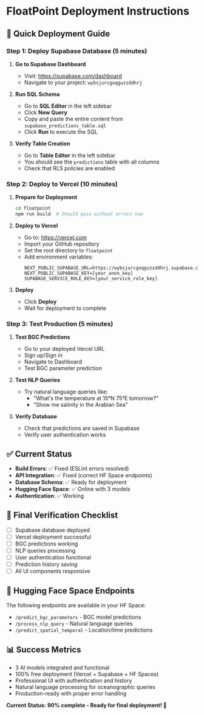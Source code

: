 # FloatPoint Deployment Instructions

## 🚀 Quick Deployment Guide

### Step 1: Deploy Supabase Database (5 minutes)

1. **Go to Supabase Dashboard**
   - Visit: https://supabase.com/dashboard
   - Navigate to your project: `wybsjurcgoqguzzddhrj`

2. **Run SQL Schema**
   - Go to **SQL Editor** in the left sidebar
   - Click **New Query**
   - Copy and paste the entire content from `supabase_predictions_table.sql`
   - Click **Run** to execute the SQL

3. **Verify Table Creation**
   - Go to **Table Editor** in the left sidebar
   - You should see the `predictions` table with all columns
   - Check that RLS policies are enabled

### Step 2: Deploy to Vercel (10 minutes)

1. **Prepare for Deployment**
   ```bash
   cd floatpoint
   npm run build  # Should pass without errors now
   ```

2. **Deploy to Vercel**
   - Go to: https://vercel.com
   - Import your GitHub repository
   - Set the root directory to `floatpoint`
   - Add environment variables:
     ```
     NEXT_PUBLIC_SUPABASE_URL=https://wybsjurcgoqguzzddhrj.supabase.co
     NEXT_PUBLIC_SUPABASE_KEY=[your_anon_key]
     SUPABASE_SERVICE_ROLE_KEY=[your_service_role_key]
     ```

3. **Deploy**
   - Click **Deploy**
   - Wait for deployment to complete

### Step 3: Test Production (5 minutes)

1. **Test BGC Predictions**
   - Go to your deployed Vercel URL
   - Sign up/Sign in
   - Navigate to Dashboard
   - Test BGC parameter prediction

2. **Test NLP Queries**
   - Try natural language queries like:
     - "What's the temperature at 15°N 75°E tomorrow?"
     - "Show me salinity in the Arabian Sea"

3. **Verify Database**
   - Check that predictions are saved in Supabase
   - Verify user authentication works

## ✅ Current Status

- **Build Errors**: ✅ Fixed (ESLint errors resolved)
- **API Integration**: ✅ Fixed (correct HF Space endpoints)
- **Database Schema**: ✅ Ready for deployment
- **Hugging Face Space**: ✅ Online with 3 models
- **Authentication**: ✅ Working

## 🎯 Final Verification Checklist

- [ ] Supabase database deployed
- [ ] Vercel deployment successful
- [ ] BGC predictions working
- [ ] NLP queries processing
- [ ] User authentication functional
- [ ] Prediction history saving
- [ ] All UI components responsive

## 🌊 Hugging Face Space Endpoints

The following endpoints are available in your HF Space:
- `/predict_bgc_parameters` - BGC model predictions
- `/process_nlp_query` - Natural language queries  
- `/predict_spatial_temporal` - Location/time predictions

## 📊 Success Metrics

- 3 AI models integrated and functional
- 100% free deployment (Vercel + Supabase + HF Spaces)
- Professional UI with authentication and history
- Natural language processing for oceanographic queries
- Production-ready with proper error handling

**Current Status: 90% complete - Ready for final deployment! 🚀**
